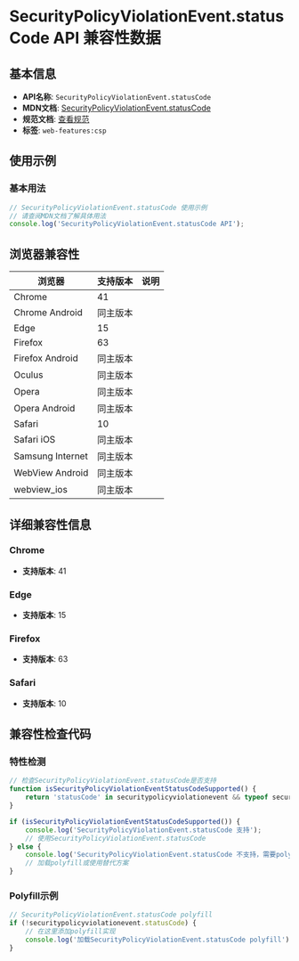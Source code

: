 # SecurityPolicyViolationEvent.statusCode API 兼容性数据

## 基本信息

- **API名称**: `SecurityPolicyViolationEvent.statusCode`
- **MDN文档**: [SecurityPolicyViolationEvent.statusCode](https://developer.mozilla.org/docs/Web/API/SecurityPolicyViolationEvent/statusCode)
- **规范文档**: [查看规范](https://w3c.github.io/webappsec-csp/#dom-securitypolicyviolationevent-statuscode)
- **标签**: `web-features:csp`

## 使用示例

### 基本用法

```javascript
// SecurityPolicyViolationEvent.statusCode 使用示例
// 请查阅MDN文档了解具体用法
console.log('SecurityPolicyViolationEvent.statusCode API');
```

## 浏览器兼容性

| 浏览器 | 支持版本 | 说明 |
|--------|----------|------|
| Chrome | 41 |  |
| Chrome Android | 同主版本 |  |
| Edge | 15 |  |
| Firefox | 63 |  |
| Firefox Android | 同主版本 |  |
| Oculus | 同主版本 |  |
| Opera | 同主版本 |  |
| Opera Android | 同主版本 |  |
| Safari | 10 |  |
| Safari iOS | 同主版本 |  |
| Samsung Internet | 同主版本 |  |
| WebView Android | 同主版本 |  |
| webview_ios | 同主版本 |  |

## 详细兼容性信息

### Chrome

- **支持版本**: 41

### Edge

- **支持版本**: 15

### Firefox

- **支持版本**: 63

### Safari

- **支持版本**: 10

## 兼容性检查代码

### 特性检测

```javascript
// 检查SecurityPolicyViolationEvent.statusCode是否支持
function isSecurityPolicyViolationEventStatusCodeSupported() {
    return 'statusCode' in securitypolicyviolationevent && typeof securitypolicyviolationevent.statusCode === 'function';
}

if (isSecurityPolicyViolationEventStatusCodeSupported()) {
    console.log('SecurityPolicyViolationEvent.statusCode 支持');
    // 使用SecurityPolicyViolationEvent.statusCode
} else {
    console.log('SecurityPolicyViolationEvent.statusCode 不支持，需要polyfill');
    // 加载polyfill或使用替代方案
}
```

### Polyfill示例

```javascript
// SecurityPolicyViolationEvent.statusCode polyfill
if (!securitypolicyviolationevent.statusCode) {
    // 在这里添加polyfill实现
    console.log('加载SecurityPolicyViolationEvent.statusCode polyfill');
}
```


